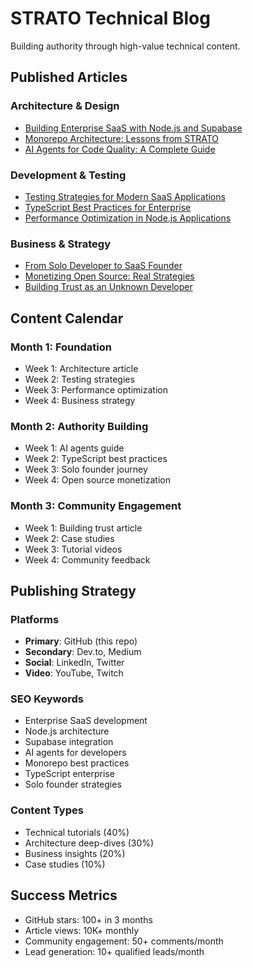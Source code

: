 # STRATO Technical Blog

Building authority through high-value technical content.

## Published Articles

### Architecture & Design
- [Building Enterprise SaaS with Node.js and Supabase](./architecture/enterprise-saas-nodejs-supabase.md)
- [Monorepo Architecture: Lessons from STRATO](./architecture/monorepo-lessons.md)
- [AI Agents for Code Quality: A Complete Guide](./ai/agents-code-quality.md)

### Development & Testing
- [Testing Strategies for Modern SaaS Applications](./testing/modern-saas-testing.md)
- [TypeScript Best Practices for Enterprise](./typescript/enterprise-best-practices.md)
- [Performance Optimization in Node.js Applications](./performance/nodejs-optimization.md)

### Business & Strategy
- [From Solo Developer to SaaS Founder](./business/solo-to-founder.md)
- [Monetizing Open Source: Real Strategies](./business/monetizing-open-source.md)
- [Building Trust as an Unknown Developer](./business/building-trust.md)

## Content Calendar

### Month 1: Foundation
- Week 1: Architecture article
- Week 2: Testing strategies
- Week 3: Performance optimization
- Week 4: Business strategy

### Month 2: Authority Building
- Week 1: AI agents guide
- Week 2: TypeScript best practices
- Week 3: Solo founder journey
- Week 4: Open source monetization

### Month 3: Community Engagement
- Week 1: Building trust article
- Week 2: Case studies
- Week 3: Tutorial videos
- Week 4: Community feedback

## Publishing Strategy

### Platforms
- **Primary**: GitHub (this repo)
- **Secondary**: Dev.to, Medium
- **Social**: LinkedIn, Twitter
- **Video**: YouTube, Twitch

### SEO Keywords
- Enterprise SaaS development
- Node.js architecture
- Supabase integration
- AI agents for developers
- Monorepo best practices
- TypeScript enterprise
- Solo founder strategies

### Content Types
- Technical tutorials (40%)
- Architecture deep-dives (30%)
- Business insights (20%)
- Case studies (10%)

## Success Metrics
- GitHub stars: 100+ in 3 months
- Article views: 10K+ monthly
- Community engagement: 50+ comments/month
- Lead generation: 10+ qualified leads/month 